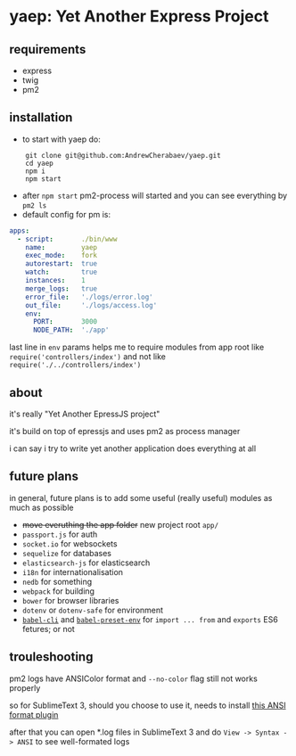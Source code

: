 # yaep: Yet Another Express Project

## requirements
- express
- twig
- pm2

## installation
- to start with yaep do:
```
	git clone git@github.com:AndrewCherabaev/yaep.git
	cd yaep
	npm i
	npm start
```
- after `npm start` pm2-process will started and you can see everything by `pm2 ls`
- default config for pm is:
```yaml
apps:
  - script:       ./bin/www
    name:         yaep
    exec_mode:    fork
    autorestart:  true
    watch:        true
    instances:    1
    merge_logs:   true
    error_file:   './logs/error.log'
    out_file:     './logs/access.log'
    env:
      PORT:       3000
      NODE_PATH:  './app'
```
last line in `env` params helps me to require modules from app root like `require('controllers/index')` and not like `require('./../controllers/index')`

## about
it's really "Yet Another EpressJS project"

it's build on top of epressjs and uses pm2 as process manager

i can say i try to write yet another application does everything at all

## future plans
in general, future plans is to add some useful (really useful) modules as much as possible

- ~~move everuthing the app folder~~ new project root `app/`
- `passport.js` for auth
- `socket.io` for websockets
- `sequelize` for databases
- `elasticsearch-js` for elasticsearch
- `i18n` for internationalisation
- `nedb` for something
- `webpack` for building
- `bower` for browser libraries
- `dotenv` or `dotenv-safe` for environment
- [`babel-cli`](https://babeljs.io/docs/en/babel-cli) and [`babel-preset-env`](https://babeljs.io/docs/en/babel-preset-env/) for `import ... from` and `exports` ES6 fetures; or not


## trouleshooting
pm2 logs have ANSIColor format and `--no-color` flag still not works properly

so for SublimeText 3, should you choose to use it, needs to install [this ANSI format plugin](https://github.com/aziz/SublimeANSI "ANSI escape codes color plugin for SublimeText 3")

after that you can open \*.log files in SublimeText 3 and do `View -> Syntax -> ANSI` to see well-formated logs